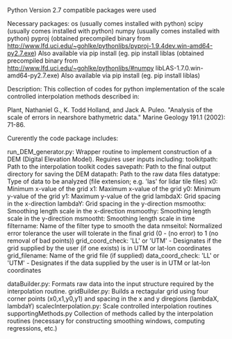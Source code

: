 Python Version 2.7 compatible packages were used

Necessary packages:
os	(usually comes installed with python)
scipy  	(usually comes installed with python)
numpy  	(usually comes installed with python)
pyproj 	(obtained precompiled binary from http://www.lfd.uci.edu/~gohlke/pythonlibs/pyproj-1.9.4dev.win-amd64-py2.7.exe)
	Also available via pip install (eg. pip install 
liblas 	(obtained precompiled binary from http://www.lfd.uci.edu/~gohlke/pythonlibs/#numpy libLAS-1.7.0.win-amd64-py2.7.exe)
	Also available via pip install (eg. pip install liblas)

Description:
This collection of codes for python implementation of the scale controlled interpolation methods described in:

Plant, Nathaniel G., K. Todd Holland, and Jack A. Puleo. "Analysis of the scale of errors in nearshore bathymetric data." 
           Marine Geology 191.1 (2002): 71-86.

Curerently the code package includes:

run_DEM_generator.py:	Wrapper routine to implement construction of a DEM (Digital Elevation Model).
	Reguires user inputs including:
		toolkitpath:	Path to the interpolation toolkit codes
		savepath:		Path to the final output directory for saving the DEM
		datapath:		Path to the raw data files
		datatype:		Type of data to be analyzed (file extension; e.g. 'las' for lidar tile files)
		x0:			Minimum x-value of the grid
		x1:  			Maximum x-value of the grid
		y0: 			Minimum y-value of the grid
		y1:			Maximum y-value of the grid
		lambdaX:		Grid spacing in the x-direction
		lambdaY:		Grid spacing in the y-direction
		msmoothx:		Smoothing length scale in the x-direction
		msmoothy:		Smoothing length scale in the y-direction
		msmootht:		Smoothing length scale in time
		filtername:		Name of the filter type to smooth the data
		nmseitol:		Normalized error tolerance the user will tolerate in the final grid
		                           (0 - (no error) to 1 (no removal of bad points))
		grid_coord_check:	'LL' or 'UTM' - Designates if the grid supplied by the user (if one exists)
		                           is in UTM or lat-lon coordinates
		grid_filename:          Name of the grid file (if supplied)
		data_coord_check:	'LL' or 'UTM' - Designates if the data supplied by the user 
		                           is in UTM or lat-lon coordinates


dataBuilder.py:			Formats raw data into the input structure required by the interpolation routine.
gridBuilder.py:			Builds a rectagular grid using four corner points (x0,x1,y0,y1) and spacing in the 
                                x and y diregions (lambdaX, lambdaY)
scalecInterpolation.py:		Scale controlled interpolation routines	
supportingMethods.py		Collection of methods called by the interpolation routines (necessary for constructing 
                                smoothing windows, computing regressions, etc.)